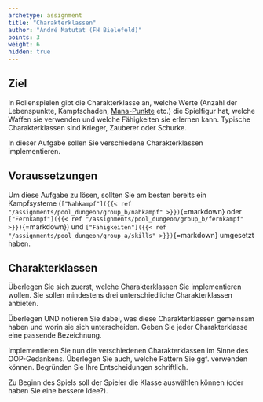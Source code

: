 ```yaml
---
archetype: assignment
title: "Charakterklassen"
author: "André Matutat (FH Bielefeld)"
points: 3
weight: 6
hidden: true
---
```


## Ziel

In Rollenspielen gibt die Charakterklasse an, welche Werte (Anzahl der Lebenspunkte, Kampfschaden, [Mana-Punkte](https://de.wikipedia.org/wiki/Mana_(Spiele)) etc.) die Spielfigur hat, welche Waffen sie verwenden und welche Fähigkeiten sie erlernen kann. Typische Charakterklassen sind Krieger, Zauberer oder Schurke.

In dieser Aufgabe sollen Sie verschiedene Charakterklassen implementieren.

## Voraussetzungen

Um diese Aufgabe zu lösen, sollten Sie am besten bereits ein Kampfsysteme (`["Nahkampf"]({{< ref "/assignments/pool_dungeon/group_b/nahkampf" >}})`{=markdown} oder `["Fernkampf"]({{< ref "/assignments/pool_dungeon/group_b/fernkampf" >}})`{=markdown}) und  `["Fähigkeiten"]({{< ref "/assignments/pool_dungeon/group_a/skills" >}})`{=markdown} umgesetzt haben.

## Charakterklassen

Überlegen Sie sich zuerst, welche Charakterklassen Sie implementieren wollen. Sie sollen mindestens drei unterschiedliche Charakterklassen anbieten.

Überlegen UND notieren Sie dabei, was diese Charakterklassen gemeinsam haben und worin sie sich unterscheiden. Geben Sie jeder Charakterklasse eine passende Bezeichnung.

Implementieren Sie nun die verschiedenen Charakterklassen im Sinne des OOP-Gedankens. Überlegen Sie auch, welche Pattern Sie ggf. verwenden können. Begründen Sie Ihre Entscheidungen schriftlich.

Zu Beginn des Spiels soll der Spieler die Klasse auswählen können (oder haben Sie eine bessere Idee?).
